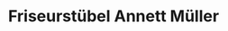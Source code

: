 ---
title: "Friseurstübel Annett Müller"
url: /lauter-bernsbach/friseurstuebel-annett-mueller/
shop: Friseur
---